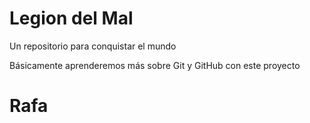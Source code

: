 # Legion del Mal
Un repositorio para conquistar el mundo

Básicamente aprenderemos más sobre Git y GitHub con este proyecto

# Rafa